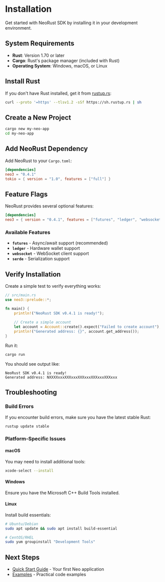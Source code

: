 # Installation

Get started with NeoRust SDK by installing it in your development environment.

## System Requirements

- **Rust**: Version 1.70 or later
- **Cargo**: Rust's package manager (included with Rust)
- **Operating System**: Windows, macOS, or Linux

## Install Rust

If you don't have Rust installed, get it from [rustup.rs](https://rustup.rs/):

```bash
curl --proto '=https' --tlsv1.2 -sSf https://sh.rustup.rs | sh
```

## Create a New Project

```bash
cargo new my-neo-app
cd my-neo-app
```

## Add NeoRust Dependency

Add NeoRust to your `Cargo.toml`:

```toml
[dependencies]
neo3 = "0.4.1"
tokio = { version = "1.0", features = ["full"] }
```

## Feature Flags

NeoRust provides several optional features:

```toml
[dependencies]
neo3 = { version = "0.4.1", features = ["futures", "ledger", "websocket"] }
```

### Available Features

- **`futures`** - Async/await support (recommended)
- **`ledger`** - Hardware wallet support
- **`websocket`** - WebSocket client support
- **`serde`** - Serialization support

## Verify Installation

Create a simple test to verify everything works:

```rust
// src/main.rs
use neo3::prelude::*;

fn main() {
    println!("NeoRust SDK v0.4.1 is ready!");
    
    // Create a simple account
    let account = Account::create().expect("Failed to create account");
    println!("Generated address: {}", account.get_address());
}
```

Run it:

```bash
cargo run
```

You should see output like:
```
NeoRust SDK v0.4.1 is ready!
Generated address: NXXXXxxxXXXxxxXXXxxxXXXxxxXXXxxx
```

## Troubleshooting

### Build Errors

If you encounter build errors, make sure you have the latest stable Rust:

```bash
rustup update stable
```

### Platform-Specific Issues

#### macOS
You may need to install additional tools:
```bash
xcode-select --install
```

#### Windows
Ensure you have the Microsoft C++ Build Tools installed.

#### Linux
Install build essentials:
```bash
# Ubuntu/Debian
sudo apt update && sudo apt install build-essential

# CentOS/RHEL
sudo yum groupinstall "Development Tools"
```

## Next Steps

- [Quick Start Guide](./quick-start.md) - Your first Neo application
- [Examples](/examples) - Practical code examples 